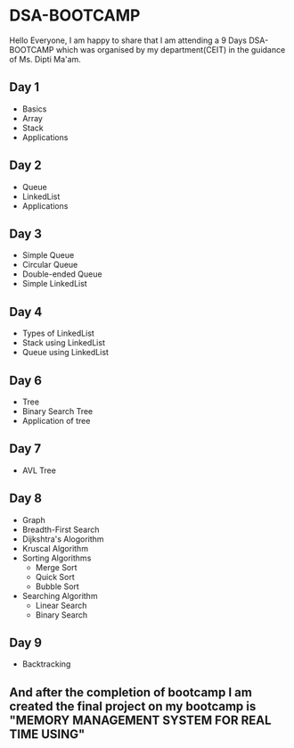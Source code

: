 # DSA-BOOTCAMP
Hello Everyone,
I am happy to share that I am attending a 9 Days DSA-BOOTCAMP which was organised by my department(CEIT) in the guidance of Ms. Dipti Ma'am.

## Day 1
- Basics
- Array
- Stack
- Applications

## Day 2
- Queue
- LinkedList
- Applications

## Day 3
- Simple Queue
- Circular Queue
- Double-ended Queue
- Simple LinkedList

## Day 4
- Types of LinkedList
- Stack using LinkedList
- Queue using LinkedList

## Day 6
- Tree
- Binary Search Tree
- Application of tree

## Day 7
- AVL Tree

## Day 8
- Graph
- Breadth-First Search
- Dijkshtra's Alogorithm
- Kruscal Algorithm
- Sorting Algorithms
  - Merge Sort
  - Quick Sort
  - Bubble Sort
- Searching Algorithm
  - Linear Search
  - Binary Search
## Day 9
- Backtracking

## And after the completion of bootcamp I am created the final project on my bootcamp is "MEMORY MANAGEMENT SYSTEM FOR REAL TIME USING"
